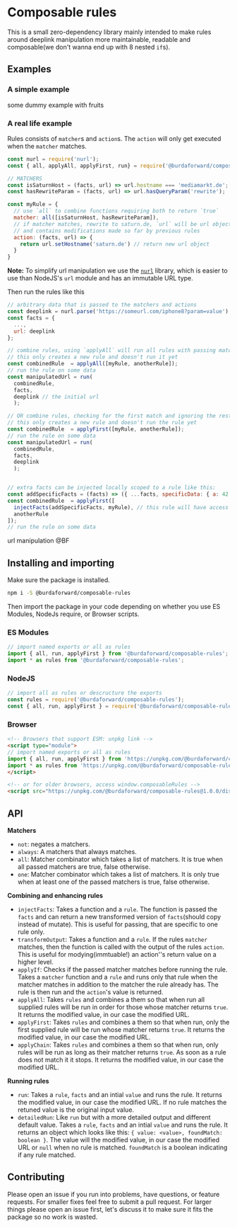 # Composable rules

This is a small zero-dependency library mainly intended to make rules around deeplink
manipulation more maintainable, readable and composable(we don't wanna end up
with 8 nested `if`s).

## Examples

### A simple example

some dummy example with fruits

### A real life example

Rules consists of `matcher`s and `action`s. The `action` will only get executed
when the `matcher` matches.

```javascript
const nurl = require('nurl');
const { all, applyAll, applyFirst, run} = require('@burdaforward/composable-rules');

// MATCHERS
const isSaturnHost = (facts, url) => url.hostname === 'mediamarkt.de';
const hasRewriteParam = (facts, url) => url.hasQueryParam('rewrite');

const myRule = {
  // use `all` to combine functions requiring both to return `true`
  matcher: all([isSaturnHost, hasRewriteParam]),
  // if matcher matches, rewrite to saturn.de, `url` will be url object
  // and contains modifications made so far by previous rules
  action: (facts, url) => {
    return url.setHostname('saturn.de') // return new url object
  }
}
```

**Note:** To simplify url manipulation we use the [`nurl`](https://github.com/codeinthehole/nurl) library, which is easier
to use than NodeJS's `url` module and has an immutable URL type.

Then run the rules like this

```javascript
// arbitrary data that is passed to the matchers and actions
const deeplink = nurl.parse('https://someurl.com/iphone8?param=value');
const facts = {
  ...,
  url: deeplink
};

// combine rules, using `applyAll` will run all rules with passing matchers in order
// this only creates a new rule and doesn't run it yet
const combinedRule  = applyAll([myRule, anotherRule]);
// run the rule on some data
const manipulatedUrl = run(
  combinedRule,
  facts,
  deeplink // the initial url
  );

// OR combine rules, checking for the first match and ignoring the rest
// this only creates a new rule and doesn't run the rule yet
const combinedRule  = applyFirst([myRule, anotherRule]);
// run the rule on some data
const manipulatedUrl = run(
  combinedRule,
  facts,
  deeplink
  );


// extra facts can be injected locally scoped to a rule like this:
const addSpecificFacts = (facts) => ({ ...facts, specificData: { a: 42 } })
const combinedRule  = applyFirst([
  injectFacts(addSpecificFacts, myRule), // this rule will have access to a transformed facts object
  anotherRule
]);
// run the rule on some data
```

url manipulation @BF

## Installing and importing

Make sure the package is installed.

```sh
npm i -S @burdaforward/composable-rules
```

Then import the package in your code depending on whether you use ES Modules, NodeJs require, or Browser scripts.

### ES Modules

```javascript
// import named exports or all as rules
import { all, run, applyFirst } from '@burdaforward/composable-rules';
import * as rules from '@burdaforward/composable-rules';
```

### NodeJS

```javascript
// import all as rules or descructure the exports
const rules = require('@burdaforward/composable-rules');
const { all, run, applyFirst } = require('@burdaforward/composable-rules');
```

### Browser
```html
<!-- Browsers that support ESM: unpkg link -->
<script type="module">
// import named exports or all as rules
import { all, run, applyFirst } from 'https://unpkg.com/@burdaforward/composable-rules@1.0.0/dist/index.modern.js';
import * as rules from 'https://unpkg.com/@burdaforward/composable-rules@1.0.0/dist/index.modern.js';
</script>

<!-- or for older browsers, access window.composableRules -->
<script src="https://unpkg.com/@burdaforward/composable-rules@1.0.0/dist/index.umd.js"></script>
```

## API

**Matchers**

- `not`: negates a matchers.
- `always`: A matchers that always matches.
- `all`: Matcher combinator which takes a list of matchers. It is true when all passed matchers are true, false otherwise.
- `one`: Matcher combinator which takes a list of matchers. It is only true when at least one of the passed matchers is true, false otherwise.

**Combining and enhancing rules**
- `injectFacts`: Takes a function and a `rule`. The function is passed the `facts` and can return a new transformed version of `facts`(should copy instead of mutate). This is useful for passing, that are specific to one rule only.
- `transformOutput`: Takes a function and a `rule`. If the rules `matcher` matches, then the function is called with the output of the rules `action`. This is useful for modying(immtuable!) an action''s return value on a higher level.
- `applyIf`: Checks if the passed matcher matches before running the rule. Takes a `matcher` function and a `rule` and runs only that rule when the matcher matches in addition to the matcher the rule already has. The rule is then run and the `action`'s value is returned.
- `applyAll`: Takes `rules` and combines a them so that when run all supplied rules will be run in order for those whose matcher returns `true`. It returns the modified value, in our case the modified URL.
- `applyFirst`: Takes `rules` and combines a them so that when run, only the first supplied rule will be run whose matcher returns `true`. It returns the modified value, in our case the modified URL.
- `applyChain`: Takes `rules` and combines a them so that when run, only rules will be run as long as their matcher returns `true`. As soon as a rule does not match it it stops. It returns the modified value, in our case the modified URL.

**Running rules**
- `run`: Takes a `rule`, `facts` and an intial `value` and runs the rule. It returns the modified value, in our case the modified URL. If no rule matches the retuned value is the original input value.
- `detailedRun`: Like `run` but with a more detailed output and different default value. Takes a `rule`, `facts` and an intial `value` and runs the rule. It returns an object which looks like this: `{ value: <value>, foundMatch: boolean }`. The value will the modified value, in our case the modified URL or `null` when no rule is matched. `foundMatch` is a boolean indicating if any rule matched.

## Contributing

Please open an issue if you run into problems, have questions, or feature requests.
For smaller fixes feel free to submit a pull request. For larger things please
open an issue first, let's discuss it to make sure it fits the package so no work is wasted.

